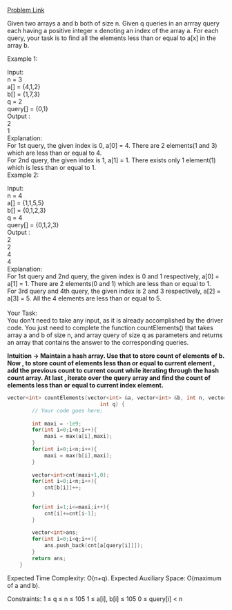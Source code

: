 [Problem Link](https://www.geeksforgeeks.org/problems/count-the-elements1529/1)<br>

Given two arrays a and b both of size n. Given q queries in an arrray query each having a positive integer x denoting an index of the array a. For each query, your task is to find all the elements less than or equal to a[x] in the array b.<br>

Example 1:<br>

Input:<br>
n = 3<br>
a[] = {4,1,2}<br>
b[] = {1,7,3}<br>
q = 2<br>
query[] = {0,1}<br>
Output : <br>
2<br>
1<br>
Explanation: <br>
For 1st query, the given index is 0, a[0] = 4. There are 2 elements(1 and 3) which are less than or equal to 4.<br>
For 2nd query, the given index is 1, a[1] = 1. There exists only 1 element(1) which is less than or equal to 1.<br>
Example 2:<br>

Input:<br>
n = 4<br>
a[] = {1,1,5,5}<br>
b[] = {0,1,2,3}<br>
q = 4<br>
query[] = {0,1,2,3}<br>
Output : <br>
2<br>
2<br>
4<br>
4<br>
Explanation: <br>
For 1st query and 2nd query, the given index is 0 and 1 respectively, a[0] = a[1] = 1. There are 2 elements(0 and 1) which are less than or equal to 1. <br>
For 3rd query and 4th query, the given index is 2 and 3 respectively, a[2] = a[3] = 5. All the 4 elements are less than or equal to 5. <br>  
Your Task:<br>
You don't need to take any input, as it is already accomplished by the driver code. You just need to complete the function countElements() that takes array a and b of size n, and array query of size q as parameters and returns an array that contains the answer to the corresponding queries. <br>

__Intuition -> Maintain a hash array. Use that to store count of elements of b. Now , to store count of elements less than or equal to current element , add the previous count to current count while iterating through the hash count array. At last , iterate over the query array and find the count of elements less than or equal to current index element.__

```C++
vector<int> countElements(vector<int> &a, vector<int> &b, int n, vector<int> &query,
                              int q) {
        // Your code goes here;
        
        int maxi = -1e9;
        for(int i=0;i<n;i++){
            maxi = max(a[i],maxi);
        }
        for(int i=0;i<n;i++){
            maxi = max(b[i],maxi);
        }
        
        vector<int>cnt(maxi+1,0);
        for(int i=0;i<n;i++){
            cnt[b[i]]++;
        }
        
        for(int i=1;i<=maxi;i++){
            cnt[i]+=cnt[i-1];
        }
        
        vector<int>ans;
        for(int i=0;i<q;i++){
            ans.push_back(cnt[a[query[i]]]);
        }
        return ans;
    }
```

Expected Time Complexity: O(n+q).
Expected Auxiliary Space: O(maximum of a and b).

Constraints:
1 ≤ q ≤ n ≤ 105
1 ≤ a[i], b[i] ≤ 105
0 ≤ query[i] < n

